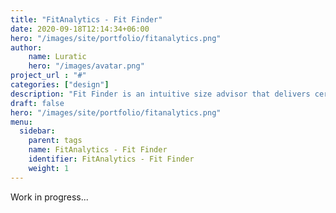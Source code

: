 ```yaml
---
title: "FitAnalytics - Fit Finder"
date: 2020-09-18T12:14:34+06:00
hero: "/images/site/portfolio/fitanalytics.png"
author:
    name: Luratic
    hero: "/images/avatar.png"
project_url : "#"
categories: ["design"]
description: "Fit Finder is an intuitive size advisor that delivers certainty for shoppers and captures crucial customer intelligence for apparel firms."
draft: false
hero: "/images/site/portfolio/fitanalytics.png"
menu:
  sidebar:
    parent: tags
    name: FitAnalytics - Fit Finder
    identifier: FitAnalytics - Fit Finder
    weight: 1
---
```


Work in progress...